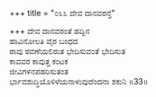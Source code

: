 +++
title = "೦೩೩ ದೇವ ದಾನವರನ್ತೆ"

+++
ದೇವ ದಾನವರಂತೆ ಹದ್ದಿನ  
ಹಾವಿನೋಲತಿ ವೈರ ಬಂಧದ  
ಠಾವು ಠವಣೆಯಲಿರುತ ಭೇದಿಸುವಂತೆ ಭೇದಿಸುತ  
ಕಾವವರ ಕಾವುತ್ತ ಕಂಟಕ  
ಜೀವಿಗಳನಪಹರಿಸುತಂತ  
ರ್ಭಾವಶುದ್ಧಿಯೊಳಿಳೆಯನಾಳುವುದೆಂದನಾ ಶಕುನಿ    ॥33॥